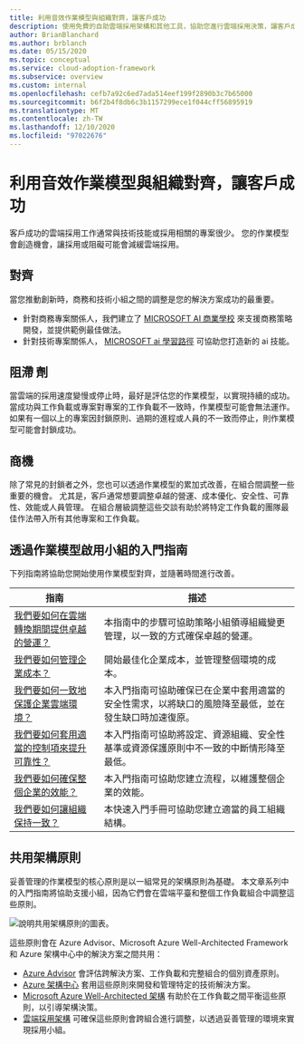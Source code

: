 ```yaml
---
title: 利用音效作業模型與組織對齊，讓客戶成功
description: 使用免費的自助雲端採用架構和其他工具，協助您進行雲端採用決策，讓客戶成功。
author: BrianBlanchard
ms.author: brblanch
ms.date: 05/15/2020
ms.topic: conceptual
ms.service: cloud-adoption-framework
ms.subservice: overview
ms.custom: internal
ms.openlocfilehash: cefb7a92c6ed7ada514eef199f2890b3c7b65000
ms.sourcegitcommit: b6f2b4f8db6c3b1157299ece1f044cff56895919
ms.translationtype: MT
ms.contentlocale: zh-TW
ms.lasthandoff: 12/10/2020
ms.locfileid: "97022676"
---
```

# <a name="enable-customer-success-with-a-sound-operating-model-and-organizational-alignment"></a>利用音效作業模型與組織對齊，讓客戶成功

客戶成功的雲端採用工作通常與技術技能或採用相關的專案很少。 您的作業模型會創造機會，讓採用或阻礙可能會減緩雲端採用。

## <a name="alignment"></a>對齊

當您推動創新時，商務和技術小組之間的調整是您的解決方案成功的最重要。

- 針對商務專案關係人，我們建立了 [MICROSOFT AI 商業學校](https://www.microsoft.com/ai/ai-business-school) 來支援商務策略開發，並提供範例最佳做法。
- 針對技術專案關係人， [MICROSOFT ai 學習路徑](/learn/) 可協助您打造新的 ai 技能。

## <a name="blockers"></a>阻滯 劑

當雲端的採用速度變慢或停止時，最好是評估您的作業模型，以實現持續的成功。 當成功與工作負載或專案對專案的工作負載不一致時，作業模型可能會無法運作。 如果有一個以上的專案因封鎖原則、過期的進程或人員的不一致而停止，則作業模型可能會封鎖成功。

## <a name="opportunities"></a>商機

除了常見的封鎖者之外，您也可以透過作業模型的累加式改善，在組合間調整一些重要的機會。 尤其是，客戶通常想要調整卓越的營運、成本優化、安全性、可靠性、效能或人員管理。 在組合層級調整這些交談有助於將特定工作負載的團隊最佳作法帶入所有其他專案和工作負載。

## <a name="get-started-guides-to-enable-teams-through-an-operating-model"></a>透過作業模型啟用小組的入門指南

下列指南將協助您開始使用作業模型對齊，並隨著時間進行改善。

| 指南                                                                                    | 描述                                                                                                                               |
|-------------------------------------------------------------------------------------|--------------------------------------------------------------------------------------------------------------------------------|
| [我們要如何在雲端轉換期間提供卓越的營運？](./operational-excellence.md)                   | 本指南中的步驟可協助策略小組領導組織變更管理，以一致的方式確保卓越的營運。 |
| [我們要如何管理企業成本？](./manage-costs.md)                                          | 開始最佳化企業成本，並管理整個環境的成本。                                                                           |
| [我們要如何一致地保護企業雲端環境？](./security.md)             | 本入門指南可協助確保已在企業中套用適當的安全性需求，以將缺口的風險降至最低，並在發生缺口時加速復原。                                       |
| [我們要如何套用適當的控制項來提升可靠性？](./reliability.md)                   | 本入門指南可協助將設定、資源組織、安全性基準或資源保護原則中不一致的中斷情形降至最低。 |
| [我們要如何確保整個企業的效能？](./performance.md)                               | 本入門指南可協助您建立流程，以維護整個企業的效能。                               |
| [我們要如何讓組織保持一致？](./org-alignment.md)                               | 本快速入門手冊可協助您建立適當的員工組織結構。                               |

## <a name="shared-architecture-principles"></a>共用架構原則

妥善管理的作業模型的核心原則是以一組常見的架構原則為基礎。 本文章系列中的入門指南將協助支援小組，因為它們會在雲端平臺和整個工作負載組合中調整這些原則。

![說明共用架構原則的圖表。](../_images/shared-principles.png)

這些原則會在 Azure Advisor、Microsoft Azure Well-Architected Framework 和 Azure 架構中心中的解決方案之間共用：

- [Azure Advisor](/azure/advisor/advisor-overview) 會評估跨解決方案、工作負載和完整組合的個別資產原則。
- [Azure 架構中心](/azure/architecture/) 套用這些原則來開發和管理特定的技術解決方案。
- [Microsoft Azure Well-Architected 架構](/azure/architecture/framework/) 有助於在工作負載之間平衡這些原則，以引導架構決策。
- [雲端採用架構](../index.yml) 可確保這些原則會跨組合進行調整，以透過妥善管理的環境來實現採用小組。
